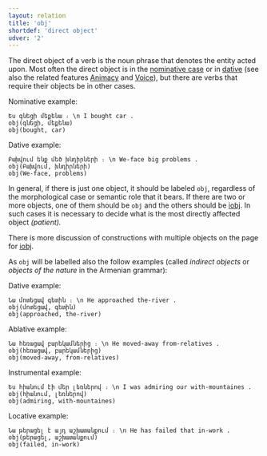 ```yaml
---
layout: relation
title: 'obj'
shortdef: 'direct object'
udver: '2'
---
```


The direct object of a verb is the noun phrase that denotes the entity acted upon. Most often the direct object is in the [nominative case](Case) or in [dative](Case) (see also the related features [Animacy]() and [Voice]()), but there are verbs that require their objects be in other cases.

Nominative example:

~~~ sdparse
Ես գնեցի մեքենա ։ \n I bought car .
obj(գնեցի, մեքենա)
obj(bought, car)
~~~

Dative example:

~~~ sdparse
Բախվում ենք մեծ խնդիրների ։ \n We-face big problems .
obj(Բախվում, խնդիրների)
obj(We-face, problems)
~~~

In general, if there is just one object, it should be labeled `obj`,
regardless of the morphological case or semantic role that it bears. If there are two or more
objects, one of them should be `obj` and the others should be
[iobj](). In such cases it is necessary to decide what is the most
directly affected object _(patient)._

There is more discussion of constructions with multiple objects on the page for [iobj](). 

As `obj` will be labelled also the follow examples (called _indirect objects_ or _objects of the nature_ in the Armenian grammar): 

Dative example:

~~~ sdparse
Նա մոտեցավ գետին ։ \n He approached the-river .
obj(մոտեցավ, գետին)
obj(approached, the-river)
~~~

Ablative example:

~~~ sdparse
Նա հեռացավ բարեկամներից ։ \n He moved-away from-relatives .
obj(հեռացավ, բարեկամներից)
obj(moved-away, from-relatives)
~~~

Instrumental example:

~~~ sdparse
Ես հիանում էի մեր լեռներով ։ \n I was admiring our with-mountaines .
obj(հիանում, լեռներով)
obj(admiring, with-mountaines)
~~~

Locative example:

~~~ sdparse
Նա թերացել է այդ աշխատանքում ։ \n He has failed that in-work .
obj(թերացել, աշխատանքում)
obj(failed, in-work)
~~~
